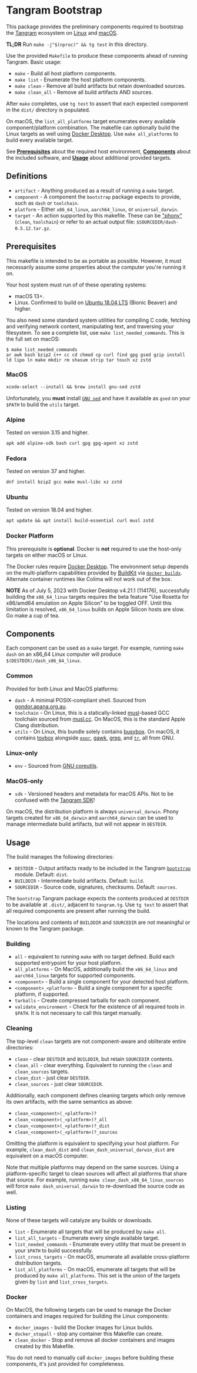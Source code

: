 # Tangram Bootstrap

This package provides the preliminary components required to bootstrap the [Tangram](https://www.tangram.dev) ecosystem on [Linux](https://www.kernel.org) and [macOS](https://www.apple.com/macos/).

**TL;DR** Run `make -j"$(nproc)" && tg test` in this directory.

Use the provided `Makefile` to produce these components ahead of running Tangram. Basic usage:

- `make` - Build all host platform components.
- `make list` - Enumerate the host platform components.
- `make clean` - Remove all build artifacts but retain downloaded sources.
- `make clean_all` - Remove all build artifacts AND sources.

After `make` completes, use `tg test` to assert that each expected component in the `dist/` directory is populated.

On macOS, the `list_all_platforms` target enumerates every available component/platform combination. The makefile can optionally build the Linux targets as well using [Docker Desktop](#docker-platform). Use `make all_platforms` to build every available target.

See [**Prerequisites**](#prerequisites) about the required host environment, **[Components](#components)** about the included software, and [**Usage**](#usage) about additional provided targets.

## Definitions

- `artifact` - Anything produced as a result of running a `make` target.
- `component` - A component the `bootstrap` package expects to provide, such as `dash` or `toolchain`.
- `platform` - Either `x86_64_linux`, `aarch64_linux`, or `universal_darwin`.
- `target` - An action supported by this makefile. These can be ["phony"](https://www.gnu.org/software/make/manual/html_node/Phony-Targets.html) (`clean`, `toolchain`) or refer to an actual output file: `$SOURCEDIR/dash-0.5.12.tar.gz`.

## Prerequisites

This makefile is intended to be as portable as possible. However, it must necessarily assume some properties about the computer you're running it on.

Your host system must run of of these operating systems:

- macOS 13+.
- Linux. Confirmed to build on [Ubuntu 18.04 LTS](https://releases.ubuntu.com/18.04/) (Bionic Beaver) and higher.

You also need some standard system utilities for compiling C code, fetching and verifying network content, manipulating text, and traversing your filesystem. To see a complete list, use `make list_needed_commands`. This is the full set on macOS:

```shellsession
$ make list_needed_commands
ar awk bash bzip2 c++ cc cd chmod cp curl find gpg gsed gzip install ld lipo ln make mkdir rm shasum strip tar touch xz zstd
```

### MacOS

```txt
xcode-select --install && brew install gnu-sed zstd
```

Unfortunately, you **must** install [`GNU sed`](https://www.gnu.org/software/sed/) and have it available as `gsed` on your `$PATH` to build the `utils` target.

### Alpine

Tested on version 3.15 and higher.

```txt
apk add alpine-sdk bash curl gpg gpg-agent xz zstd
```

### Fedora

Tested on version 37 and higher.

```txt
dnf install bzip2 gcc make musl-libc xz zstd
```

### Ubuntu

Tested on version 18.04 and higher.

```txt
apt update && apt install build-essential curl musl zstd
```

### Docker Platform

This prerequisite is **optional**. Docker is **not** required to use the host-only targets on either macOS or Linux.

The Docker rules require [Docker Desktop](https://www.docker.com/products/docker-desktop/). The environment setup depends on the multi-platform capabilities provided by [BuildKit](https://docs.docker.com/build/buildkit/) via [`docker buildx`](https://docs.docker.com/engine/reference/commandline/buildx/). Alternate container runtimes like Colima will not work out of the box.

<!-- See https://github.com/abiosoft/colima/issues/44 -->

**NOTE** As of July 5, 2023 with Docker Desktop v4.21.1 (114176), successfully building the `x86_64_linux` targets requires the beta feature "Use Rosetta for x86/amd64 emulation on Apple Silicon" to be toggled OFF. Until this limitation is resolved, `x86_64_linux` builds on Apple Silicon hosts are slow. Go make a cup of tea.

<!-- Dash builds ok.  -->
<!-- busybox:
scripts/kconfig/conf -s Config.in
#
# using defaults found in .config
#
/bootstrap/sources/busybox-1.36.1/modutils/modutils.c: In function 'filename2modname':
/bootstrap/sources/busybox-1.36.1/modutils/modutils.c:115:1: warning: function may return address of local variable [-Wreturn-local-addr]
  115 | }
      | ^
/bootstrap/sources/busybox-1.36.1/modutils/modutils.c:94:14: note: declared here
   94 |         char local_modname[MODULE_NAME_LEN];
      |              ^~~~~~~~~~~~~
assertion failed [result.value != EEXIST]: VmTracker attempted to allocate existing mapping
(ThreadContextVm.cpp:47 mmap)
gcc: internal compiler error: Trace/breakpoint trap signal terminated program cc1
Please submit a full bug report, with preprocessed source (by using -freport-bug).
See <https://gitlab.alpinelinux.org/alpine/aports/-/issues> for instructions.
make[3]: *** [/bootstrap/sources/busybox-1.36.1/scripts/Makefile.build:197: coreutils/stat.o] Error 4
make[2]: *** [/bootstrap/sources/busybox-1.36.1/Makefile:744: coreutils] Error 2
make[2]: *** Waiting for unfinished jobs....
make[1]: *** [Makefile:112: _all] Error 2
make: *** [Makefile:14: all] Error 2
make: *** [build/amd64_linux/utils] Error 2
 -->

## Components

Each component can be used as a `make` target. For example, running `make dash` on an x86_64 Linux computer will produce `$(DESTDIR)/dash_x86_64_linux`.

### Common

Provided for both Linux and MacOS platforms:

- `dash` - A minimal POSIX-compliant shell. Sourced from [gondor.apana.org.au](http://gondor.apana.org.au/~herbert/dash/).
- `toolchain` - On Linux, this is a statically-linked [musl](https://musl.libc.org)-based GCC toolchain sourced from [musl.cc](https://musl.cc). On MacOS, this is the standard Apple Clang distribution.
- `utils` - On Linux, this bundle solely contains [busybox](https://busybox.net/). On macOS, it contains [toybox](http://landley.net/toybox/) alongside [`expr`](https://www.gnu.org/software/coreutils/manual/html_node/expr-invocation.html#expr-invocation), [gawk](https://www.gnu.org/software/gawk/), [grep](https://www.gnu.org/software/grep/), and [`tr`](https://www.gnu.org/software/coreutils/manual/html_node/tr-invocation.html#tr-invocation), all from GNU.

### Linux-only

- `env` - Sourced from [GNU coreutils](https://www.gnu.org/software/coreutils/).

### MacOS-only

- `sdk` - Versioned headers and metadata for macOS APIs. Not to be confused with the [Tangram SDK](https://github.com/tangramdotdev/packages/blob/main/packages/std/sdk.tg)!

On macOS, the distribution platform is always `universal_darwin`. Phony targets created for `x86_64_darwin` and `aarch64_darwin` can be used to manage intermediate build artifacts, but will not appear in `DESTDIR`.

## Usage

The build manages the following directories:

- `DESTDIR` - Output artifacts ready to be included in the Tangram [`bootstrap`](https://github.com/tangramdotdev/packages/blob/main/packages/std/bootstrap/mod.tg) module. Default: `dist`.
- `BUILDDIR` - Intermediate build artifacts. Default: `build`.
- `SOURCEDIR` - Source code, signatures, checksums. Default: `sources`.

The `bootstrap` Tangram package expects the contents produced at `DESTDIR` to be available at `.dist/`, adjacent to `tangram.tg`. Use `tg test` to assert that all required components are present after running the build.

The locations and contents of `BUILDDIR` and `SOURCEDIR` are not meaningful or known to the Tangram package.

### Building

- `all` - equivalent to running `make` with no target defined. Build each supported entrypoint for your host platform.
- `all_platforms` - On MacOS, additionally build the `x86_64_linux` and `aarch64_linux` targets for supported components.
- `<component>` - Build a single component for your detected host platform.
- `<component>_<platform>` - Build a single component for a specific platform, if supported.
- `tarballs` - Create compressed tarballs for each component.
- `validate_environment` - Check for the existence of all required tools in `$PATH`. It is not necessary to call this target manually.

### Cleaning

The top-level `clean` targets are not component-aware and obliterate entire directories:

- `clean` - clear `DESTDIR` and `BUILDDIR`, but retain `SOURCEDIR` contents.
- `clean_all` - clear everything. Equivalent to running the `clean` and `clean_sources` targets.
- `clean_dist` - just clear `DESTDIR`.
- `clean_sources` - just clear `SOURCEDIR`.

Additionally, each component defines cleaning targets which only remove its own artifacts, with the same semantics as above:

- `clean_<component>(_<platform>)?`
- `clean_<component>(_<platform>)?_all`
- `clean_<component>(_<platform>)?_dist`
- `clean_<component>(_<platform>)?_sources`

Omitting the platform is equivalent to specifying your host platform. For example, `clean_dash_dist` and `clean_dash_universal_darwin_dist` are equivalent on a macOS computer.

Note that multiple platforms may depend on the same sources. Using a platform-specific target to clean sources will affect all platforms that share that source. For example, running `make clean_dash_x86_64_linux_sources` will force `make dash_universal_darwin` to re-download the source code as well.

### Listing

None of these targets will catalyze any builds or downloads.

- `list` - Enumerate all targets that will be produced by `make all`.
- `list_all_targets` - Enumerate every single available target.
- `list_needed_commands` - Enumerate every utility that must be present in your `$PATH` to build successfully.
- `list_cross_targets` - On macOS, enumerate all available cross-platform distribution targets.
- `list_all_platforms` - On macOS, enumerate all targets that will be produced by `make all_platforms`. This set is the union of the targets given by `list` and `list_cross_targets`.

### Docker

On MacOS, the following targets can be used to manage the Docker containers and images required for building the Linux components:

- `docker_images` - build the Docker images for Linux builds.
- `docker_stopall` - stop any container this Makefile can create.
- `clean_docker` - Stop and remove all docker containers and images created by this Makefile.

You do not need to manually call `docker_images` before building these components, it's just provided for completeness.
